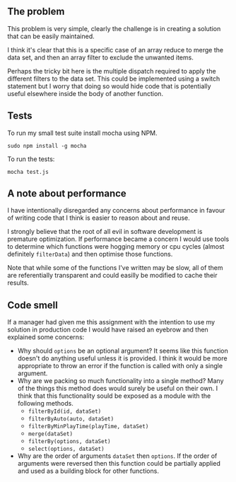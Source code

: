 ## The problem

This problem is very simple, clearly the challenge is in creating a solution that can be easily maintained.

I think it's clear that this is a specific case of an array reduce to merge the data set, and then an array filter to exclude the unwanted items.

Perhaps the tricky bit here is the multiple dispatch required to apply the different filters to the data set. This could be implemented using a switch statement but I worry that doing so would hide code that is potentially useful elsewhere inside the body of another function.

## Tests

To run my small test suite install mocha using NPM.

`sudo npm install -g mocha`

To run the tests:

`mocha test.js`


## A note about performance

I have intentionally disregarded any concerns about performance in favour of writing code that I think is easier to reason about and reuse.

I strongly believe that the root of all evil in software development is premature optimization. If performance became a concern I would use tools to determine which functions were hogging memory or cpu cycles (almost definitely `filterData`) and then optimise those functions.

Note that while some of the functions I've written may be slow, all of them are referentially transparent and could easilly be modified to cache their results.


## Code smell

If a manager had given me this assignment with the intention to use my solution in production code I would have raised an eyebrow and then explained some concerns:

- Why should `options` be an optional argument? It seems like this function doesn't do anything useful unless it is provided. I think it would be more appropriate to throw an error if the function is called with only a single argument.
- Why are we packing so much functionality into a single method? Many of the things this method does would surely be useful on their own. I think that this functionality sould be exposed as a module with the following methods.
  - `filterById(id, dataSet)`
  - `filterByAuto(auto, dataSet)`
  - `filterByMinPlayTime(playTime, dataSet)`
  - `merge(dataSet)`
  - `filterBy(options, dataSet)`
  - `select(options, dataSet)`
- Why are the order of arguments `dataSet` then `options`. If the order of arguments were reversed then this function could be partially applied and used as a building block for other functions.

